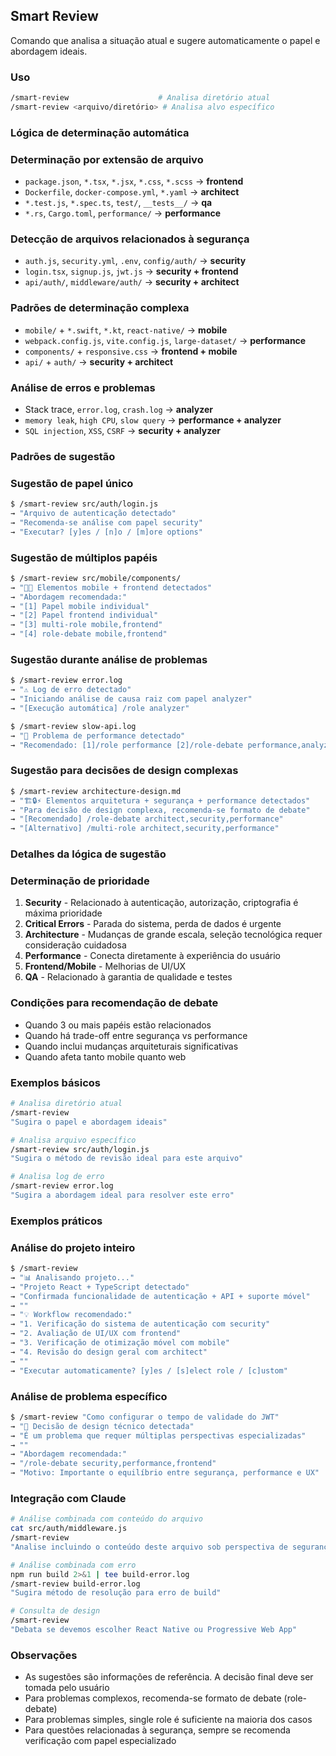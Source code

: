 ## Smart Review

Comando que analisa a situação atual e sugere automaticamente o papel e abordagem ideais.

### Uso

```bash
/smart-review                    # Analisa diretório atual
/smart-review <arquivo/diretório> # Analisa alvo específico
```

### Lógica de determinação automática

### Determinação por extensão de arquivo

- `package.json`, `*.tsx`, `*.jsx`, `*.css`, `*.scss` → **frontend**
- `Dockerfile`, `docker-compose.yml`, `*.yaml` → **architect**
- `*.test.js`, `*.spec.ts`, `test/`, `__tests__/` → **qa**
- `*.rs`, `Cargo.toml`, `performance/` → **performance**

### Detecção de arquivos relacionados à segurança

- `auth.js`, `security.yml`, `.env`, `config/auth/` → **security**
- `login.tsx`, `signup.js`, `jwt.js` → **security + frontend**
- `api/auth/`, `middleware/auth/` → **security + architect**

### Padrões de determinação complexa

- `mobile/` + `*.swift`, `*.kt`, `react-native/` → **mobile**
- `webpack.config.js`, `vite.config.js`, `large-dataset/` → **performance**
- `components/` + `responsive.css` → **frontend + mobile**
- `api/` + `auth/` → **security + architect**

### Análise de erros e problemas

- Stack trace, `error.log`, `crash.log` → **analyzer**
- `memory leak`, `high CPU`, `slow query` → **performance + analyzer**
- `SQL injection`, `XSS`, `CSRF` → **security + analyzer**

### Padrões de sugestão

### Sugestão de papel único

```bash
$ /smart-review src/auth/login.js
→ "Arquivo de autenticação detectado"
→ "Recomenda-se análise com papel security"
→ "Executar? [y]es / [n]o / [m]ore options"
```

### Sugestão de múltiplos papéis

```bash
$ /smart-review src/mobile/components/
→ "📱🎨 Elementos mobile + frontend detectados"
→ "Abordagem recomendada:"
→ "[1] Papel mobile individual"
→ "[2] Papel frontend individual"  
→ "[3] multi-role mobile,frontend"
→ "[4] role-debate mobile,frontend"
```

### Sugestão durante análise de problemas

```bash
$ /smart-review error.log
→ "⚠️ Log de erro detectado"
→ "Iniciando análise de causa raiz com papel analyzer"
→ "[Execução automática] /role analyzer"

$ /smart-review slow-api.log
→ "🐌 Problema de performance detectado"
→ "Recomendado: [1]/role performance [2]/role-debate performance,analyzer"
```

### Sugestão para decisões de design complexas

```bash
$ /smart-review architecture-design.md
→ "🏗️🔒⚡ Elementos arquitetura + segurança + performance detectados"
→ "Para decisão de design complexa, recomenda-se formato de debate"
→ "[Recomendado] /role-debate architect,security,performance"
→ "[Alternativo] /multi-role architect,security,performance"
```

### Detalhes da lógica de sugestão

### Determinação de prioridade

1. **Security** - Relacionado à autenticação, autorização, criptografia é máxima prioridade
2. **Critical Errors** - Parada do sistema, perda de dados é urgente
3. **Architecture** - Mudanças de grande escala, seleção tecnológica requer consideração cuidadosa
4. **Performance** - Conecta diretamente à experiência do usuário
5. **Frontend/Mobile** - Melhorias de UI/UX
6. **QA** - Relacionado à garantia de qualidade e testes

### Condições para recomendação de debate

- Quando 3 ou mais papéis estão relacionados
- Quando há trade-off entre segurança vs performance
- Quando inclui mudanças arquiteturais significativas
- Quando afeta tanto mobile quanto web

### Exemplos básicos

```bash
# Analisa diretório atual
/smart-review
"Sugira o papel e abordagem ideais"

# Analisa arquivo específico
/smart-review src/auth/login.js
"Sugira o método de revisão ideal para este arquivo"

# Analisa log de erro
/smart-review error.log
"Sugira a abordagem ideal para resolver este erro"
```

### Exemplos práticos

### Análise do projeto inteiro

```bash
$ /smart-review
→ "📊 Analisando projeto..."
→ "Projeto React + TypeScript detectado"
→ "Confirmada funcionalidade de autenticação + API + suporte móvel"
→ ""
→ "💡 Workflow recomendado:"
→ "1. Verificação do sistema de autenticação com security"
→ "2. Avaliação de UI/UX com frontend"
→ "3. Verificação de otimização móvel com mobile"
→ "4. Revisão do design geral com architect"
→ ""
→ "Executar automaticamente? [y]es / [s]elect role / [c]ustom"
```

### Análise de problema específico

```bash
$ /smart-review "Como configurar o tempo de validade do JWT"
→ "🤔 Decisão de design técnico detectada"
→ "É um problema que requer múltiplas perspectivas especializadas"
→ ""
→ "Abordagem recomendada:"
→ "/role-debate security,performance,frontend"
→ "Motivo: Importante o equilíbrio entre segurança, performance e UX"
```

### Integração com Claude

```bash
# Análise combinada com conteúdo do arquivo
cat src/auth/middleware.js
/smart-review
"Analise incluindo o conteúdo deste arquivo sob perspectiva de segurança"

# Análise combinada com erro
npm run build 2>&1 | tee build-error.log
/smart-review build-error.log
"Sugira método de resolução para erro de build"

# Consulta de design
/smart-review
"Debata se devemos escolher React Native ou Progressive Web App"
```

### Observações

- As sugestões são informações de referência. A decisão final deve ser tomada pelo usuário
- Para problemas complexos, recomenda-se formato de debate (role-debate)
- Para problemas simples, single role é suficiente na maioria dos casos
- Para questões relacionadas à segurança, sempre se recomenda verificação com papel especializado
